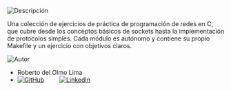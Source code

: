 ![Descripción](https://img.shields.io/badge/Descripción-blue?style=for-the-badge)

Una colección de ejercicios de práctica de programación de redes en C, que cubre desde los conceptos básicos de sockets hasta la implementación de protocolos simples. Cada módulo es autónomo y contiene su propio Makefile y un ejercicio con objetivos claros.
  
![Autor](https://img.shields.io/badge/Autor-red?style=for-the-badge)

- Roberto del Olmo Lima
- [![GitHub](https://img.shields.io/badge/GitHub-Profile-informational?style=for-the-badge&logo=github&logoColor=white&color=181717)](https://github.com/legrol)
 &nbsp;&nbsp;&nbsp;&nbsp;&nbsp;&nbsp;&nbsp;&nbsp;[![LinkedIn](https://img.shields.io/badge/LinkedIn-0077B5?style=for-the-badge&logo=linkedin&logoColor=white)](https://www.linkedin.com/in/roberto-del-olmo-731746245)
